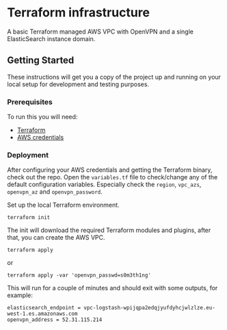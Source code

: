 # Terraform infrastructure

A basic Terraform managed AWS VPC with OpenVPN and a single ElasticSearch instance domain.

## Getting Started

These instructions will get you a copy of the project up and running on your local setup for development and testing purposes.

### Prerequisites

To run this you will need:

* [Terraform](https://www.terraform.io/downloads.html)
* [AWS credentials](http://docs.aws.amazon.com/toolkit-for-eclipse/v1/user-guide/setup-credentials.html)

### Deployment

After configuring your AWS credentials and getting the Terraform binary, check out the repo.
Open the `variables.tf` file to check/change any of the default configuration variables. Especially check the `region`, `vpc_azs`, `openvpn_az` and `openvpn_password`.

Set up the local Terraform environment.

```
terraform init
```

The init will download the required Terraform modules and plugins, after that, you can create the AWS VPC.

```
terraform apply
```

or

```
terraform apply -var 'openvpn_passwd=s0m3th1ng'
```

This will run for a couple of minutes and should exit with some outputs, for example:

```
elasticsearch_endpoint = vpc-logstash-wpijqpa2edqjyufdyhcjwlzlze.eu-west-1.es.amazonaws.com
openvpn_address = 52.31.115.214
```
